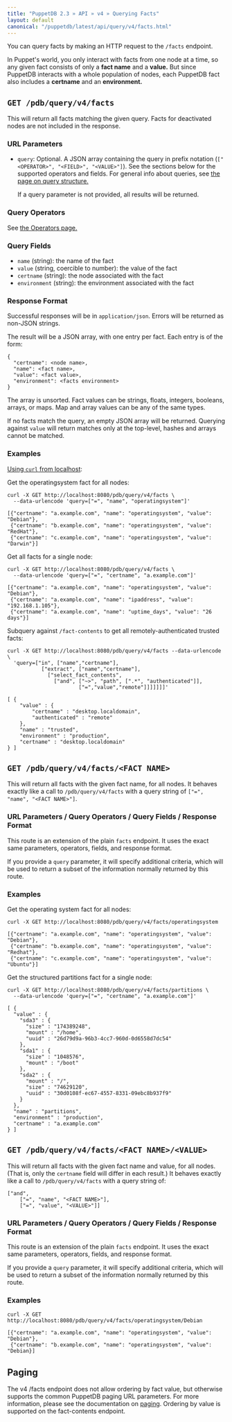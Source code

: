 ```yaml
---
title: "PuppetDB 2.3 » API » v4 » Querying Facts"
layout: default
canonical: "/puppetdb/latest/api/query/v4/facts.html"
---
```


[curl]: ../curl.html#using-curl-from-localhost-non-sslhttp
[paging]: ./paging.html
[query]: ./query.html

You can query facts by making an HTTP request to the `/facts` endpoint.

In Puppet's world, you only interact with facts from one node at a time, so any given fact consists of only a **fact name** and a **value.** But since PuppetDB interacts with a whole population of nodes, each PuppetDB fact also includes a **certname** and an **environment.**


## `GET /pdb/query/v4/facts`

This will return all facts matching the given query. Facts for
deactivated nodes are not included in the response.

### URL Parameters

* `query`: Optional. A JSON array containing the query in prefix notation (`["<OPERATOR>", "<FIELD>", "<VALUE>"]`). See the sections below for the supported operators and fields. For general info about queries, see [the page on query structure.][query]

    If a query parameter is not provided, all results will be returned.

### Query Operators

See [the Operators page.](./operators.html)

### Query Fields

* `name` (string): the name of the fact
* `value` (string, coercible to number): the value of the fact
* `certname` (string): the node associated with the fact
* `environment` (string): the environment associated with the fact

### Response Format

Successful responses will be in `application/json`. Errors will be returned as
non-JSON strings.

The result will be a JSON array, with one entry per fact. Each entry is of the form:

    {
      "certname": <node name>,
      "name": <fact name>,
      "value": <fact value>,
      "environment": <facts environment>
    }

The array is unsorted. Fact values can be strings, floats, integers, booleans,
arrays, or maps. Map and array values can be any of the same types.

If no facts match the query, an empty JSON array will be returned. Querying
against `value` will return matches only at the top-level, hashes and arrays cannot
be matched.

### Examples

[Using `curl` from localhost][curl]:

Get the operatingsystem fact for all nodes:

    curl -X GET http://localhost:8080/pdb/query/v4/facts \
      --data-urlencode 'query=["=", "name", "operatingsystem"]'

    [{"certname": "a.example.com", "name": "operatingsystem", "value": "Debian"},
     {"certname": "b.example.com", "name": "operatingsystem", "value": "RedHat"},
     {"certname": "c.example.com", "name": "operatingsystem", "value": "Darwin"}]

Get all facts for a single node:

    curl -X GET http://localhost:8080/pdb/query/v4/facts \
      --data-urlencode 'query=["=", "certname", "a.example.com"]'

    [{"certname": "a.example.com", "name": "operatingsystem", "value": "Debian"},
     {"certname": "a.example.com", "name": "ipaddress", "value": "192.168.1.105"},
     {"certname": "a.example.com", "name": "uptime_days", "value": "26 days"}]

Subquery against `/fact-contents` to get all remotely-authenticated trusted facts:

    curl -X GET http://localhost:8080/pdb/query/v4/facts --data-urlencode \
      'query=["in", ["name","certname"],
               ["extract", ["name","certname"],
                 ["select_fact_contents",
                   ["and", ["~>", "path", [".*", "authenticated"]],
                           ["=","value","remote"]]]]]]]'

    [ {
        "value" : {
            "certname" : "desktop.localdomain",
            "authenticated" : "remote"
        },
        "name" : "trusted",
        "environment" : "production",
        "certname" : "desktop.localdomain"
    } ]

## `GET /pdb/query/v4/facts/<FACT NAME>`

This will return all facts with the given fact name, for all nodes. It
behaves exactly like a call to `/pdb/query/v4/facts` with a query string of
`["=", "name", "<FACT NAME>"]`.

### URL Parameters / Query Operators / Query Fields / Response Format

This route is an extension of the plain `facts` endpoint. It uses the exact same parameters, operators, fields, and response format.

If you provide a `query` parameter, it will specify additional criteria, which will be
used to return a subset of the information normally returned by
this route.

### Examples

Get the operating system fact for all nodes:

    curl -X GET http://localhost:8080/pdb/query/v4/facts/operatingsystem

    [{"certname": "a.example.com", "name": "operatingsystem", "value": "Debian"},
     {"certname": "b.example.com", "name": "operatingsystem", "value": "Redhat"},
     {"certname": "c.example.com", "name": "operatingsystem", "value": "Ubuntu"}]

Get the structured partitions fact for a single node:

    curl -X GET http://localhost:8080/pdb/query/v4/facts/partitions \
      --data-urlencode 'query=["=", "certname", "a.example.com"]'

    [ {
      "value" : {
        "sda3" : {
          "size" : "174389248",
          "mount" : "/home",
          "uuid" : "26d79d9a-96b3-4cc7-960d-0d6558d7dc54"
        },
        "sda1" : {
          "size" : "1048576",
          "mount" : "/boot"
        },
        "sda2" : {
          "mount" : "/",
          "size" : "74629120",
          "uuid" : "30d0108f-ec67-4557-8331-09ebc8b937f9"
        }
      },
      "name" : "partitions",
      "environment" : "production",
      "certname" : "a.example.com"
    } ]

## `GET /pdb/query/v4/facts/<FACT NAME>/<VALUE>`

This will return all facts with the given fact name and value, for all
nodes. (That is, only the `certname` field will differ in each
result.) It behaves exactly like a call to `/pdb/query/v4/facts` with a query
string of:

    ["and",
        ["=", "name", "<FACT NAME>"],
        ["=", "value", "<VALUE>"]]

### URL Parameters / Query Operators / Query Fields / Response Format

This route is an extension of the plain `facts` endpoint. It uses the exact same parameters, operators, fields, and response format.

If you provide a `query` parameter, it will specify additional criteria, which will be
used to return a subset of the information normally returned by
this route.

### Examples

    curl -X GET http://localhost:8080/pdb/query/v4/facts/operatingsystem/Debian

    [{"certname": "a.example.com", "name": "operatingsystem", "value": "Debian"},
     {"certname": "b.example.com", "name": "operatingsystem", "value": "Debian}]

## Paging

The v4 /facts endpoint does not allow ordering by fact value, but otherwise
supports the common PuppetDB paging URL parameters. For more information,
please see the documentation on [paging][paging]. Ordering by value is
supported on the fact-contents endpoint.
